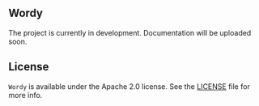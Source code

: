## Wordy

The project is currently in development. Documentation will be uploaded soon.

## License

`Wordy` is available under the Apache 2.0 license. See the [LICENSE](./LICENSE) file for more info.
